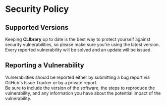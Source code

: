# Security Policy

## Supported Versions

Keeping **CLIbrary** up to date is the best way to protect yourself against security vulnerabilities, so please make sure you're using the latest version.  
Every reported vulnerability will be solved and an update will be issued.

## Reporting a Vulnerability

Vulnerabilities should be reported either by submitting a bug report via GitHub's Issue Tracker or by a private report.  
Be sure to include the version of the software, the steps to reproduce the vulnerability, and any information you have about the potential impact of the vulnerability.
